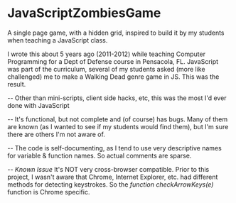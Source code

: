# JavaScriptZombiesGame
A single page game, with a hidden grid, inspired to build it by my students when teaching a JavaScript class.

I wrote this about 5 years ago (2011-2012) while teaching Computer Programming for a Dept of Defense course in Pensacola, FL.  JavaScript was part of the curriculum, several of my students asked (more like challenged) me to make a Walking Dead genre game in JS. This was the result.

-- Other than mini-scripts, client side hacks, etc, this was the most I'd ever done with JavaScript

-- It's functional, but not complete and (of course) has bugs. Many of them are known (as I wanted to see if my students would find them), but I'm sure there are others I'm not aware of.

-- The code is self-documenting, as I tend to use very descriptive names for variable & function names. So actual comments are sparse.

-- *Known Issue* It's NOT very cross-browser compatible. Prior to this project, I wasn't aware that Chrome, Internet Explorer, etc. had different methods for detecting keystrokes. So the *function checkArrowKeys(e)* function is Chrome specific.
